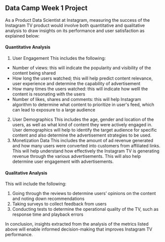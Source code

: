 ## Data Camp Week 1 Project
As a Product Data Scientist at Instagram, measuring the success of the Instagram TV product would involve both quantitative and qualitative analysis to draw insights on its performance and user satisfaction as explained below:
#### Quantitative Analysis
1. User Engagement
This includes the following:
- Number of views: this will indicate the popularity and visibility of the content being shared
- How long the users watched; this will help predict content relevance, user experience and determine the capability of advertisement
- How many times the users watched: this will indicate how welll the content is resonating with the users
- Number of likes, shares and comments: this will help Instagram algorithm to determine what content to prioritize in user's feed, which can lead to exposure to a large audience 
2. User Demographics
This includes the age, gender and location of the users, as well as what kind of content they were actively engaged in. User demographics will help to identify the target audience for specific content and also determine the advertisement strategies to be used.
3. Monetization Data
This includes the amount of ad revenue generated and how many users were converted into customers from affiliated links. This will help understand how effectively the Instagram TV is generating revenue through the various advertisements. This will also help determine user engagement with advertisements. 
#### Qualitative Analysis 
This will include the following:
1. Going through the reviews to determine users’ opinions on the content and noting down recommendations
2. Taking surveys to collect feedback from users
3. Conducting tests to determine the operational quality of the TV, such as response time and playback errors

In conclusion, insights extracted from the analysis of the metrics listed above will enable informed decision-making that improves Instagram TV performance.
